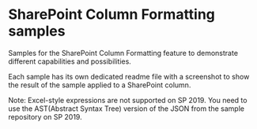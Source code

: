 # SharePoint Column Formatting samples

Samples for the SharePoint Column Formatting feature to demonstrate different capabilities and possibilities.

Each sample has its own dedicated readme file with a screenshot to show the result of the sample applied to a SharePoint column.

Note: Excel-style expressions are not supported on SP 2019. You need to use the AST(Abstract Syntax Tree) version of the JSON from the sample repository on SP 2019.
